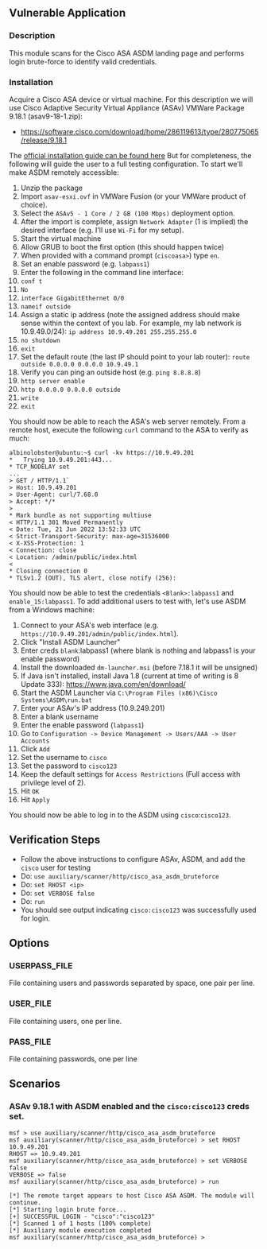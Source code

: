 ## Vulnerable Application

### Description

This module scans for the Cisco ASA ASDM landing page and performs login brute-force
to identify valid credentials.

### Installation

Acquire a Cisco ASA device or virtual machine. For this description we will use
Cisco Adaptive Security Virtual Appliance (ASAv) VMWare Package 9.18.1 (asav9-18-1.zip):

* https://software.cisco.com/download/home/286119613/type/280775065/release/9.18.1

The [official installation guide can be found here](https://www.cisco.com/c/en/us/td/docs/security/asa/asa98/asav/quick-start-book/asav-98-qsg/asav-vmware.html)
But for completeness, the following will guide the user to a full testing configuration.
To start we'll make ASDM remotely accessible:

1. Unzip the package
1. Import `asav-esxi.ovf` in VMWare Fusion (or your VMWare product of choice).
1. Select the `ASAv5 - 1 Core / 2 GB (100 Mbps)` deployment option.
1. After the import is complete, assign `Network Adapter` (1 is implied) the desired
interface (e.g. I'll use `Wi-Fi` for my setup).
1. Start the virtual machine
1. Allow GRUB to boot the first option (this should happen twice)
1. When provided with a command prompt (`ciscoasa>`) type `en`.
1. Set an enable password (e.g. `labpass1`)
1. Enter the following in the command line interface:
1. `conf t`
1. `No`
1. `interface GigabitEthernet 0/0`
1. `nameif outside`
1. Assign a static ip address (note the assigned address should make sense within the
context of you lab. For example, my lab network is 10.9.49.0/24): `ip address 10.9.49.201 255.255.255.0`
1. `no shutdown`
1. `exit`
1. Set the default route (the last IP should point to your lab router): `route outside 0.0.0.0 0.0.0.0 10.9.49.1`
1. Verify you can ping an outside host (e.g. `ping 8.8.8.8`)
1. `http server enable`
1. `http 0.0.0.0 0.0.0.0 outside`
1. `write`
1. `exit`

You should now be able to reach the ASA's web server remotely. From a remote host, execute the following `curl`
command to the ASA to verify as much:

```
albinolobster@ubuntu:~$ curl -kv https://10.9.49.201
*   Trying 10.9.49.201:443...
* TCP_NODELAY set
...
> GET / HTTP/1.1`
> Host: 10.9.49.201
> User-Agent: curl/7.68.0
> Accept: */*
> 
* Mark bundle as not supporting multiuse
< HTTP/1.1 301 Moved Permanently
< Date: Tue, 21 Jun 2022 13:52:33 UTC
< Strict-Transport-Security: max-age=31536000
< X-XSS-Protection: 1
< Connection: close
< Location: /admin/public/index.html
< 
* Closing connection 0
* TLSv1.2 (OUT), TLS alert, close notify (256):
```

You should now be able to test the credentials `<Blank>:labpass1` and `enable_15:labpass1`. To
add additional users to test with, let's use ASDM from a Windows machine:

1. Connect to your ASA's web interface (e.g. `https://10.9.49.201/admin/public/index.html`).
1. Click "Install ASDM Launcher"
1. Enter creds `blank`:labpass1 (where blank is nothing and labpass1 is your enable password)
1. Install the downloaded `dm-launcher.msi` (before 7.18.1 it will be unsigned)
1. If Java isn't installed, install Java 1.8 (current at time of writing is 8 Update 333): https://www.java.com/en/download/
1. Start the ASDM Launcher via `C:\Program Files (x86)\Cisco Systems\ASDM\run.bat`
1. Enter your ASAv's IP address (10.9.249.201)
1. Enter a blank username
1. Enter the enable password (`labpass1`)
1. Go to `Configuration -> Device Management -> Users/AAA -> User Accounts`
1. Click `Add`
1. Set the username to `cisco`
1. Set the password to `cisco123`
1. Keep the default settings for `Access Restrictions` (Full access with privilege level of 2).
1. Hit `OK`
1. Hit `Apply`

You should now be able to log in to the ASDM using `cisco`:`cisco123`.

## Verification Steps

* Follow the above instructions to configure ASAv, ASDM, and add the `cisco` user for testing
* Do: `use auxiliary/scanner/http/cisco_asa_asdm_bruteforce`
* Do: `set RHOST <ip>`
* Do: `set VERBOSE false`
* Do: `run`
* You should see output indicating `cisco:cisco123` was successfully used for login.

## Options

### USERPASS_FILE

File containing users and passwords separated by space, one pair per line.

### USER_FILE

File containing users, one per line.

### PASS_FILE

File containing passwords, one per line

## Scenarios

### ASAv 9.18.1 with ASDM enabled and the `cisco:cisco123` creds set.

```
msf > use auxiliary/scanner/http/cisco_asa_asdm_bruteforce
msf auxiliary(scanner/http/cisco_asa_asdm_bruteforce) > set RHOST 10.9.49.201
RHOST => 10.9.49.201
msf auxiliary(scanner/http/cisco_asa_asdm_bruteforce) > set VERBOSE false
VERBOSE => false
msf auxiliary(scanner/http/cisco_asa_asdm_bruteforce) > run

[*] The remote target appears to host Cisco ASA ASDM. The module will continue.
[*] Starting login brute force...
[+] SUCCESSFUL LOGIN - "cisco":"cisco123"
[*] Scanned 1 of 1 hosts (100% complete)
[*] Auxiliary module execution completed
msf auxiliary(scanner/http/cisco_asa_asdm_bruteforce) > 
```
